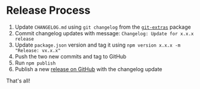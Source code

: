 # Release Process

1. Update `CHANGELOG.md` using `git changelog` from the [`git-extras`](https://github.com/tj/git-extras) package
2. Commit changelog updates with message: `Changelog: Update for x.x.x release`
3. Update `package.json` version and tag it using `npm version x.x.x -m "Release: vx.x.x"`
4. Push the two new commits and tag to GitHub
5. Run `npm publish`
6. Publish a new [release on GitHub](https://github.com/js-reporters/js-reporters/releases) with the changelog update

That's all!

